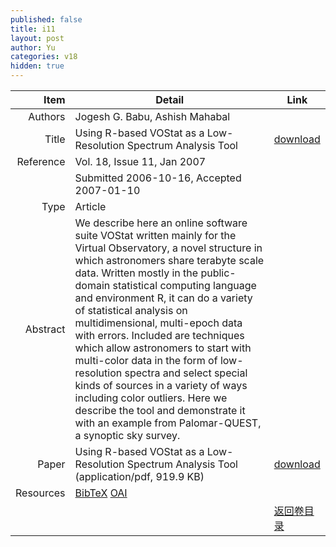 ```yaml
---
published: false
title: i11
layout: post
author: Yu
categories: v18
hidden: true
---
```


| Item | Detail | Link |
|---:|---|---|
| Authors | Jogesh G. Babu, Ashish Mahabal| |
| Title |Using R-based VOStat as a Low-Resolution Spectrum Analysis Tool | [download](http://www.jstatsoft.org/v18/i11/paper) |
| Reference |Vol. 18, Issue 11, Jan 2007 | |
| | Submitted 2006-10-16, Accepted 2007-01-10| | 
| Type | Article| |
| Abstract | We describe here an online software suite VOStat written mainly for the Virtual Observatory, a novel structure in which astronomers share terabyte scale data. Written mostly in the public-domain statistical computing language and environment R, it can do a variety of statistical analysis on multidimensional, multi-epoch data with errors.  Included are techniques which allow astronomers to start with multi-color data in the form of low-resolution spectra and select special kinds of sources in a variety of ways including color outliers. Here we describe the tool and demonstrate it with an example from Palomar-QUEST, a synoptic sky survey.| |
| Paper | Using R-based VOStat as a Low-Resolution Spectrum Analysis Tool  (application/pdf, 919.9 KB)| [download](http://www.jstatsoft.org/v18/i11/paper) |
| Resources | [BibTeX](http://www.jstatsoft.org/v18/i11/bibtex) [OAI](http://www.jstatsoft.org/oai?verb=GetRecord&identifier=oai.jstatsoft/v18/i11&prefix=oai_dc)| |
| |  | [返回卷目录]({{site.baseurl}}/volume/v18.html) |
